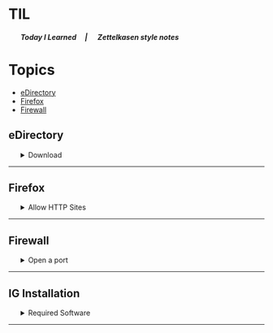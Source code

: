# TIL 
<ul>

[by making this an unordered list w/ no items, this is a work-around for indenting this section.]: #

##### Today I Learned &nbsp;&nbsp;&nbsp;&nbsp;| &nbsp;&nbsp;&nbsp;&nbsp; Zettelkasen style notes
</ul>

# Topics
- [eDirectory](#eDirectory)
- [Firefox](#Firefox)
- [Firewall](#Firewall)

## eDirectory
<ul>
<details><summary>Download</summary>

 Version | Download|   |
 ---     |---      |---
 9.2.1 | [Windows](http://prvbuilder02.provo.novell.com/artifacts/edir/921/eDirectory_921_Windows_x86_64.exe) | [Linux](http://prvbuilder02.provo.novell.com/artifacts/edir/921/eDirectory_921_Linux_x86_64.tar.gz)
 9.2.5    | [Windows](http://prvbuilder02.provo.novell.com/artifacts/edir/925/eDirectory_925_Windows_x86_64.exe) | [Linux](http://prvbuilder02.provo.novell.com/artifacts/edir/925/eDirectory_925_Linux_x86_64.tar.gz) 

 > :bulb: More eDir downloads (including some md5 versions) are available from the [provo's artifactory](http://prvbuilder02.provo.novell.com/artifacts/edir/).

</details>
</ul>

*****
## Firefox
<ul>
<details><summary>Allow HTTP Sites</summary>

1. Open [`about:config`](images\Firefox;about-config.png) in Firefox. 
    - ##### *You may be prompted to accept the risk of changing firefox configration.* 
2. [Search for and change](images\Firefox;about-config;changing_properties.gif) the following properties `false` 
```
network.cookie.sameSite.laxByDefault:  false
network.cookie.sameSite.noneRequiresSecure: false
network.cookie.sameSite.schemeful:  false
```
>  :memo: **Note:** <br />Properties like `netw...noneRequiresSecure` may not have an assignment when you go to make your edits. In this case add the property to Firefox's configuration by selecting `boolean` as the property type and selecting the **_+_** button before setting this property to false
3. Restart Firefox
    - ##### *You can restart firefox by hitting `ctrl + F5`*

</details>
</ul>

*****
## Firewall

<ul>
<details><summary>Open a port</summary>

### **RHEL 7 & 8**

Use the `firewall-cmd` interface to modify the firewall via the bash terminal. The following code block will allow tomcat webapps through the firewall, if using tomcat's default port.

```bash
# Open port 8080
firewall-cmd --zone=public --permanent --add-port=8080/udp
# Firewall daemon needs to restart in order to put changes into effect.
firewall-cmd --reload
```
</details>
</ul>

*****
## IG Installation
<ul>
<details><summary>Required Software</summary>


## <font color="red"><ins>[Use Documentation First!](https://www.microfocus.com/documentation/identity-governance/3.7/requirements/requirements.html#b1a4zqh1)</ins></font>
> :warning: See [Documentation]((https://www.microfocus.com/documentation/identity-governance/3.7/requirements/requirements.html#b1a4zqh1)) for all current details. This page is meant to be a quick reference. This page may be out of date and is not intended to replace documentation.

<br></br>

| OS     | Release |
|---     |---      |
|Red Hat | <ul><li>8.3 (64-bit)</li><li>Later patched versions of 8.x</li></ul>

| LDAP      | Release |
|---        |---      |
|[eDirectory](#eDirectory) | <ul><li>9.2</li><li>Later patched versions of 9.<font color="red">2</font>.x</li></ul>


</ul>

*****
